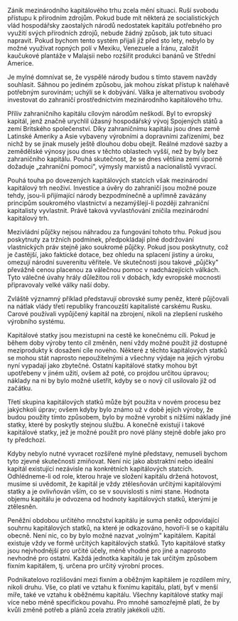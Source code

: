 Zánik mezinárodního kapitálového trhu zcela mění situaci. Ruší svobodu přístupu k přírodním zdrojům. Pokud bude mít některá ze socialistických vlád hospodářsky zaostalých národů nedostatek kapitálu potřebného pro využití svých přírodních zdrojů, nebude žádný způsob, jak tuto situaci napravit. Pokud bychom tento systém přijali již před sto lety, nebylo by možné využívat ropných polí v Mexiku, Venezuele a Íránu, založit kaučukové plantáže v Malajsii nebo rozšířit produkci banánů ve Střední Americe.

Je mylné domnívat se, že vyspělé národy budou s tímto stavem navždy souhlasit. Sáhnou po jediném způsobu, jak mohou získat přístup k naléhavě potřebným surovinám; uchýlí se k dobývání. Válka je alternativou svobody investovat do zahraničí prostřednictvím mezinárodního kapitálového trhu.

Příliv zahraničního kapitálu cílovým národům neškodí. Byl to evropský kapitál, jenž značně urychlil úžasný hospodářský vývoj Spojených států a zemí Britského společenství. Díky zahraničnímu kapitálu jsou dnes země Latinské Ameriky a Asie vybaveny výrobními a dopravními zařízeními, bez nichž by se jinak musely ještě dlouhou dobu obejít. Reálné mzdové sazby a zemědělské výnosy jsou dnes v těchto oblastech vyšší, než by byly bez zahraničního kapitálu. Pouhá skutečnost, že se dnes většina zemí úporně dožaduje „zahraniční pomoci", výmysly marxistů a nacionalistů vyvrací.

Pouhá touha po dovezených kapitálových statcích však mezinárodní kapitálový trh neoživí. Investice a úvěry do zahraničí jsou možné pouze tehdy, jsou-li přijímající národy bezpodmínečně a upřímně zavázány principům soukromého vlastnictví a nezamýšlejí-li později zahraniční kapitalisty vyvlastnit. Právě taková vyvlastňování zničila mezinárodní kapitálový trh.

Mezivládní půjčky nejsou náhradou za fungování tohoto trhu. Pokud jsou poskytnuty za tržních podmínek, předpokládají plné dodržování vlastnických práv stejně jako soukromé půjčky. Pokud jsou poskytnuty, což je častější, jako faktické dotace, bez ohledu na splacení jistiny a úroku, omezují národní suverenitu věřitele. Ve skutečnosti jsou takové „půjčky" převážně cenou placenou za válečnou pomoc v nadcházejících válkách. Tyto válečné úvahy hrály důležitou roli v dobách, kdy evropské mocnosti připravovaly velké války naší doby.

Zvláště významný příklad představují obrovské sumy peněz, které půjčovali na nátlak vlády třetí republiky francouzští kapitalisté carskému Rusku. Carové používali vypůjčený kapitál na zbrojení, nikoli na zlepšení ruského výrobního systému.

Kapitálové statky jsou mezistupni na cestě ke konečnému cíli. Pokud je během doby výroby tento cíl změněn, není vždy možné použít již dostupné meziprodukty k dosažení cíle nového. Některé z těchto kapitálových statků se mohou stát naprosto nepoužitelnými a všechny výdaje na jejich výrobu nyní vypadají jako zbytečné. Ostatní kapitálové statky mohou být upotřebeny v jiném užití, ovšem až poté, co projdou určitou úpravou; náklady na ni by bylo možné ušetřit, kdyby se o nový cíl usilovalo již od začátku.

Třetí skupina kapitálových statků může být použita v novém procesu bez jakýchkoli úprav; ovšem kdyby bylo známo už v době jejich výroby, že budou použity tímto způsobem, bylo by možné vyrobit s nižšími náklady jiné statky, které by poskytly stejnou službu. A konečně existují i takové kapitálové statky, jež je možné použít pro nové plány stejně dobře jako pro ty předchozí.

Kdyby nebylo nutné vyvracet rozšířené mylné představy, nemuseli bychom tyto zjevné skutečnosti zmiňovat. Není nic jako abstraktní nebo ideální kapitál existující nezávisle na konkrétních kapitálových statcích. Odhlédneme-li od role, kterou hraje ve složení kapitálu držená hotovost, musíme si uvědomit, že kapitál je vždy ztělesňován určitými kapitálovými statky a je ovlivňován vším, co se v souvislosti s nimi stane. Hodnota objemu kapitálu je odvozena od hodnoty kapitálových statků, kterými je ztělesněn.

Peněžní obdobou určitého množství kapitálu je suma peněz odpovídající souhrnu kapitálových statků, na které je odkazováno, hovoří-li se o kapitálu obecně. Není nic, co by bylo možné nazvat „volným" kapitálem. Kapitál existuje vždy ve formě určitých kapitálových statků. Tyto kapitálové statky jsou nejvhodnější pro určité účely, méně vhodné pro jiné a naprosto nevhodné pro ostatní. Každá jednotka kapitálu je tak určitým způsobem fixním kapitálem, tj. určena pro určitý výrobní proces.

Podnikatelovo rozlišování mezi fixním a oběžným kapitálem je rozdílem míry, nikoli druhu. Vše, co platí ve vztahu k fixnímu kapitálu, platí, byť v menší míře, také ve vztahu k oběžnému kapitálu. Všechny kapitálové statky mají více nebo méně specifickou povahu. Pro mnohé samozřejmě platí, že by kvůli změně potřeb a plánů zcela ztratily jakékoli užití.